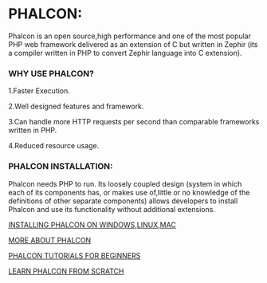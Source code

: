 # PHALCON:
Phalcon is an open source,high performance and one of the most popular PHP web framework delivered as an extension of C but written in Zephir (its a compiler written in PHP to convert Zephir language into C extension).

### WHY USE PHALCON?
1.Faster Execution.

2.Well designed features and framework.

3.Can handle more HTTP requests per second than comparable frameworks written in PHP.

4.Reduced resource usage.

### PHALCON INSTALLATION:
Phalcon needs PHP to run. Its loosely coupled design (system in which each of its components has, or makes use of,little or no knowledge of the definitions of other separate components) allows developers to install Phalcon and use its functionality without additional extensions.

[INSTALLING PHALCON ON WINDOWS,LINUX,MAC](https://docs.phalconphp.com/zh/3.3/installation)

[MORE ABOUT PHALCON](https://docs.phalconphp.com/zh/3.2/tutorial-base)

[PHALCON TUTORIALS FOR BEGINNERS](https://www.digitalocean.com/community/tutorials/getting-started-with-phalcon-a-php-framework-part-2)

[LEARN PHALCON FROM SCRATCH](https://www.eduonix.com/learn-phalcon-php-framework-from-scratch)




